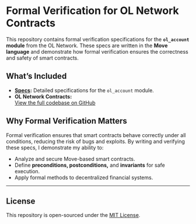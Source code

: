 

# Formal Verification for OL Network Contracts

This repository contains formal verification specifications for the **`ol_account` module** from the OL Network. These specs are written in the **Move language** and demonstrate how formal verification ensures the correctness and safety of smart contracts.

## What’s Included

- **[Specs](specs/ol_account_spec.move):** Detailed specifications for the `ol_account` module.
- **OL Network Contracts:**  
  [View the full codebase on GitHub](https://github.com/0LNetworkCommunity/libra-framework/tree/main/framework/libra-framework/sources)

## Why Formal Verification Matters

Formal verification ensures that smart contracts behave correctly under all conditions, reducing the risk of bugs and exploits. By writing and verifying these specs, I demonstrate my ability to:

- Analyze and secure Move-based smart contracts.
- Define **preconditions, postconditions,** and **invariants** for safe execution.
- Apply formal methods to decentralized financial systems.



---

## License

This repository is open-sourced under the [MIT License](LICENSE).
